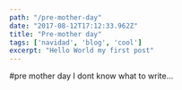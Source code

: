 ```yaml
---
path: "/pre-mother-day"
date: "2017-08-12T17:12:33.962Z"
title: "Pre-mother day"
tags: ['navidad', 'blog', 'cool']
excerpt: "Hello World my first post"
---
```


#pre mother day
I dont know what to write... 